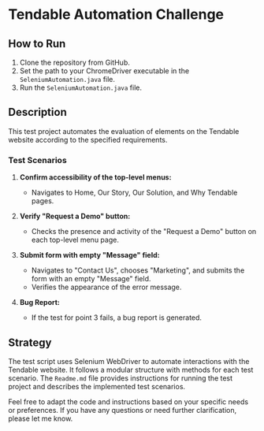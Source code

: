 # Tendable Automation Challenge

## How to Run

1. Clone the repository from GitHub.
2. Set the path to your ChromeDriver executable in the `SeleniumAutomation.java` file.
3. Run the `SeleniumAutomation.java` file.

## Description

This test project automates the evaluation of elements on the Tendable website according to the specified requirements.

### Test Scenarios

1. **Confirm accessibility of the top-level menus:**
   - Navigates to Home, Our Story, Our Solution, and Why Tendable pages.

2. **Verify "Request a Demo" button:**
   - Checks the presence and activity of the "Request a Demo" button on each top-level menu page.

3. **Submit form with empty "Message" field:**
   - Navigates to "Contact Us", chooses "Marketing", and submits the form with an empty "Message" field.
   - Verifies the appearance of the error message.

4. **Bug Report:**
   - If the test for point 3 fails, a bug report is generated.

## Strategy

The test script uses Selenium WebDriver to automate interactions with the Tendable website. It follows a modular structure with methods for each test scenario. The `Readme.md` file provides instructions for running the test project and describes the implemented test scenarios.

Feel free to adapt the code and instructions based on your specific needs or preferences. If you have any questions or need further clarification, please let me know.

